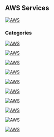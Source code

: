 ## AWS Services
[![AWS](https://img.shields.io/badge/AWS_Services-ff9900?style=for-the-badge&logo=amazon&logoColor=white&labelColor=101010)](https://github.com/Alberto-mt/AWS/blob/main/AWS_Services/index.md)

### Categories
[![AWS](https://img.shields.io/badge/AWS_Analytics-447ac0?style=for-the-badge&logo=amazon&logoColor=white&labelColor=101010)](https://github.com/Alberto-mt/AWS/blob/main/AWS_Services/index.md)

[![AWS](https://img.shields.io/badge/AWS_Application_Integration-c044b8?style=for-the-badge&logo=amazon&logoColor=white&labelColor=101010)](https://github.com/Alberto-mt/AWS/blob/main/AWS_Services/index.md)

[![AWS](https://img.shields.io/badge/AWS_Compute-c08a44?style=for-the-badge&logo=amazon&logoColor=white&labelColor=101010)](https://github.com/Alberto-mt/AWS/blob/main/AWS_Services/index.md)

[![AWS](https://img.shields.io/badge/AWS_Containers-44c04c?style=for-the-badge&logo=amazon&logoColor=white&labelColor=101010)](https://github.com/Alberto-mt/AWS/blob/main/AWS_Services/index.md)

[![AWS](https://img.shields.io/badge/AWS_Database-447ac0?style=for-the-badge&logo=amazon&logoColor=white&labelColor=101010)](https://github.com/Alberto-mt/AWS/blob/main/AWS_Services/index.md)

[![AWS](https://img.shields.io/badge/AWS_Developer_Tools-c044b8?style=for-the-badge&logo=amazon&logoColor=white&labelColor=101010)](https://github.com/Alberto-mt/AWS/blob/main/AWS_Services/index.md)

[![AWS](https://img.shields.io/badge/AWS_Management_&_Governance-c08a44?style=for-the-badge&logo=amazon&logoColor=white&labelColor=101010)](https://github.com/Alberto-mt/AWS/blob/main/AWS_Services/index.md)

[![AWS](https://img.shields.io/badge/AWS_Networking_&_Content_Delivery-44c04c?style=for-the-badge&logo=amazon&logoColor=white&labelColor=101010)](https://github.com/Alberto-mt/AWS/blob/main/AWS_Services/index.md)

[![AWS](https://img.shields.io/badge/AWS_Security_Identity_Compliance-447ac0?style=for-the-badge&logo=amazon&logoColor=white&labelColor=101010)](https://github.com/Alberto-mt/AWS/blob/main/AWS_Services/index.md)

[![AWS](https://img.shields.io/badge/AWS_Storage-c044b8?style=for-the-badge&logo=amazon&logoColor=white&labelColor=101010)](https://github.com/Alberto-mt/AWS/blob/main/AWS_Services/index.md)
